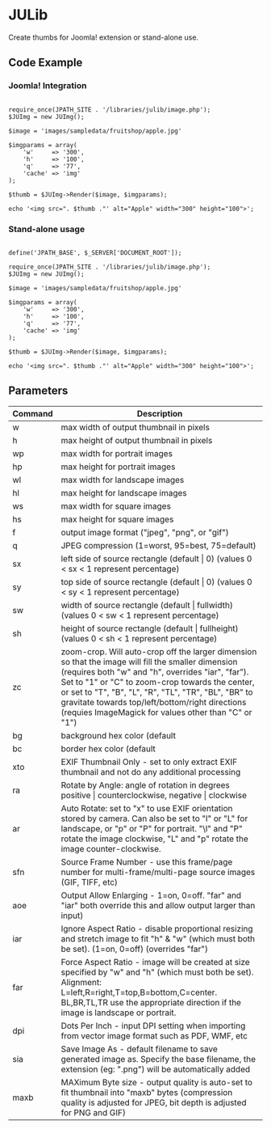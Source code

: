 # JULib

Create thumbs for Joomla! extension or stand-alone use.

## Code Example
### Joomla! Integration

```

require_once(JPATH_SITE . '/libraries/julib/image.php');
$JUImg = new JUImg();

$image = 'images/sampledata/fruitshop/apple.jpg'
  
$imgparams = array(
  	'w'     => '300',
  	'h'     => '100',
  	'q'     => '77',
  	'cache' => 'img'
);
  
$thumb = $JUImg->Render($image, $imgparams);

echo '<img src=". $thumb ."' alt="Apple" width="300" height="100">';

```
	 
### Stand-alone usage

```

define('JPATH_BASE', $_SERVER['DOCUMENT_ROOT']);

require_once(JPATH_SITE . '/libraries/julib/image.php');
$JUImg = new JUImg();

$image = 'images/sampledata/fruitshop/apple.jpg'
  
$imgparams = array(
  	'w'     => '300',
  	'h'     => '100',
  	'q'     => '77',
  	'cache' => 'img'
);
  
$thumb = $JUImg->Render($image, $imgparams);

echo '<img src=". $thumb ."' alt="Apple" width="300" height="100">';

```

## Parameters

| Command | Description |
| --- | --- |
|   w | max width of output thumbnail in pixels|
|   h | max height of output thumbnail in pixels|
|  wp | max width for portrait images|
|  hp | max height for portrait images|
|  wl | max width for landscape images|
|  hl | max height for landscape images|
|  ws | max width for square images|
|  hs | max height for square images|
|   f | output image format ("jpeg", "png", or "gif")|
|   q | JPEG compression (1=worst, 95=best, 75=default)|
|  sx | left side of source rectangle (default \| 0) (values 0 < sx < 1 represent percentage)|
|  sy | top side of source rectangle (default \| 0) (values 0 < sy < 1 represent percentage)|
|  sw | width of source rectangle (default \| fullwidth) (values 0 < sw < 1 represent percentage)|
|  sh | height of source rectangle (default \| fullheight) (values 0 < sh < 1 represent percentage)|
|  zc | zoom-crop. Will auto-crop off the larger dimension so that the image will fill the smaller dimension (requires both "w" and "h", overrides "iar", "far"). Set to "1" or "C" to zoom-crop towards the center, or set to "T", "B", "L", "R", "TL", "TR", "BL", "BR" to gravitate towards top/left/bottom/right directions (requies ImageMagick for values other than "C" or "1")|
|  bg | background hex color (default | FFFFFF)|
|  bc | border hex color (default | 000000)|
| xto | EXIF Thumbnail Only - set to only extract EXIF thumbnail and not do any additional processing|
|  ra | Rotate by Angle: angle of rotation in degrees positive \| counterclockwise, negative \| clockwise|
|  ar | Auto Rotate: set to "x" to use EXIF orientation stored by camera. Can also be set to "l" or "L" for landscape, or "p" or "P" for portrait. "\l" and "P" rotate the image clockwise, "L" and "p" rotate the image counter-clockwise.|
| sfn | Source Frame Number - use this frame/page number for multi-frame/multi-page source images (GIF, TIFF, etc)|
| aoe | Output Allow Enlarging - 1=on, 0=off. "far" and "iar" both override this and allow output larger than input)|
| iar | Ignore Aspect Ratio - disable proportional resizing and stretch image to fit "h" & "w" (which must both be set).  (1=on, 0=off)  (overrides "far")|
| far | Force Aspect Ratio - image will be created at size specified by "w" and "h" (which must both be set). Alignment: L=left,R=right,T=top,B=bottom,C=center. BL,BR,TL,TR use the appropriate direction if the image is landscape or portrait.|
| dpi | Dots Per Inch - input DPI setting when importing from vector image format such as PDF, WMF, etc
| sia | Save Image As - default filename to save generated image as. Specify the base filename, the extension (eg: ".png") will be automatically added|
|maxb | MAXimum Byte size - output quality is auto-set to fit thumbnail into "maxb" bytes  (compression quality is adjusted for JPEG, bit depth is adjusted for PNG and GIF)|